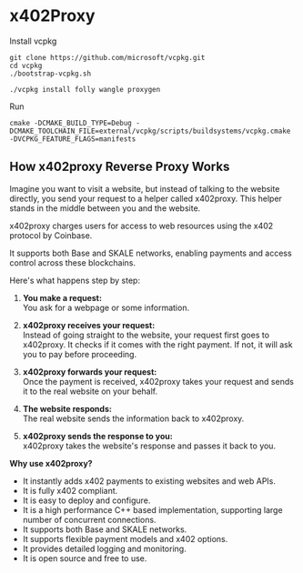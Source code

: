 # x402Proxy

Install vcpkg

```
git clone https://github.com/microsoft/vcpkg.git
cd vcpkg
./bootstrap-vcpkg.sh
``` 

```
./vcpkg install folly wangle proxygen
```


Run

```
cmake -DCMAKE_BUILD_TYPE=Debug -DCMAKE_TOOLCHAIN_FILE=external/vcpkg/scripts/buildsystems/vcpkg.cmake -DVCPKG_FEATURE_FLAGS=manifests 
```

## How x402proxy Reverse Proxy Works
Imagine you want to visit a website, but instead of talking to the website directly, you send your request to a helper called x402proxy. 
This helper stands in the middle between you and the website.

x402proxy charges users for access to web resources using the x402 protocol by Coinbase.

It supports both Base and SKALE networks, enabling payments and access control across these blockchains.


Here's what happens step by step:

1. **You make a request:**  
   You ask for a webpage or some information.

2. **x402proxy receives your request:**  
   Instead of going straight to the website, your request first goes to x402proxy. 
   It checks if it comes with the right payment. If not, it will ask you to pay before proceeding.

3. **x402proxy forwards your request:**  
   Once the payment is received, x402proxy takes your request and sends it to the real website on your behalf.

4. **The website responds:**  
   The real website sends the information back to x402proxy.

5. **x402proxy sends the response to you:**  
   x402proxy takes the website's response and passes it back to you.

**Why use x402proxy?**

- It instantly adds x402 payments to existing websites and web APIs.
- It is fully x402 compliant.
- It is easy to deploy and configure.
- It is a high performance C++ based implementation, supporting large number of concurrent connections.
- It supports both Base and SKALE networks.
- It supports flexible payment models and x402 options.
- It provides detailed logging and monitoring.
- It is open source and free to use.



